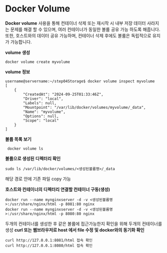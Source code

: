 # Docker Volume

**Docker volume** 사용을 통해 컨테이너 삭제 또는 재시작 시 내부 저장 데이터 사라지는 문제를 해결 할 수 있으며, 여러 컨테이너가 동일한 볼륨 공유 가능
하도록 해줍니다. 또한, 호스트와의 데이터 공유 가능하며, 컨테이너 삭제 후에도 볼륨은 독립적으로 유지가 가능합니다.

**volume 생성**
```
docker volume create myvolume
```
**volume 정보**
```
username@servername:~/step04Storage$ docker volume inspect myvolume
[
    {
        "CreatedAt": "2024-09-25T01:33:46Z",
        "Driver": "local",
        "Labels": null,
        "Mountpoint": "/var/lib/docker/volumes/myvolume/_data",
        "Name": "myvolume",
        "Options": null,
        "Scope": "local"
    }
]
```

**볼륨 목록 보기**
```
 docker volume ls
```

**볼륨으로 생성된 디렉터리 확인**
```
sudo ls /var/lib/docker/volumes/<생성된볼륨명>/_data
```
해당 경로 안에 기존 파일 copy 가능

**호스트와 컨테이너의 디렉터리 연결할 컨테이너 구동(생성)**
```
docker run --name mynginxserver -d -v <생성된볼륨명>:/usr/share/nginx/html -p 8081:80 nginx
docker run --name mynginxserver -d -v <생성된볼륨명>:/usr/share/nginx/html -p 8080:80 nginx
```
두개의 컨테이너를 생성한 후 같은 볼륨에 접근가능한지 확인을 위해 두개의 컨테이너를 생성
**curl 또는 웹브라우저로 host 에서 file 수정 및 docker와의 동기화 확인**
```
curl http://127.0.0.1:8081/html 접속 확인
curl http://127.0.0.1:8080/html 접속 확인
```


